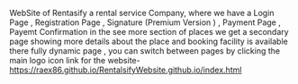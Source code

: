 WebSite of Rentasify a rental service Company, where we have a Login Page , Registration Page , Signature (Premium Version ) , Payment Page , Payemt Confirmation 
in the see more section of places we get a secondary page showing more details about the place and booking facility is available there 
fully dynamic page , you can switch between pages by clicking the main logo icon 
link for the website- https://raex86.github.io/RentalsifyWebsite.github.io/index.html
